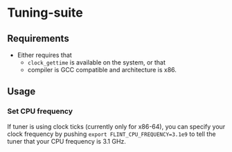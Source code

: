 # Tuning-suite

## Requirements

- Either requires that
  * `clock_gettime` is available on the system, or that
  * compiler is GCC compatible and architecture is x86.

## Usage

### Set CPU frequency

If tuner is using clock ticks (currently only for x86-64), you can specify your
clock frequency by pushing `export FLINT_CPU_FREQUENCY=3.1e9` to tell the tuner
that your CPU frequency is 3.1 GHz.
